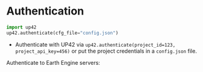 # Authentication

```python
import up42
up42.authenticate(cfg_file="config.json")
```

- Authenticate with UP42 via `up42.authenticate(project_id=123, project_api_key=456)` or put the project
 credentials in a `config.json` file.
 
 Authenticate to Earth Engine servers: